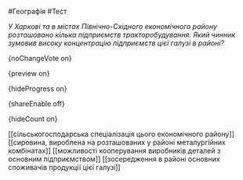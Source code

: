 #Географія #Тест

*У Харкові та в містах Північно-Східного економічного району розташовано  кілька підприємств тракторобудування. Який чинник зумовив високу  концентрацію підприємств цієї галузі в районі?*

{noChangeVote on}

{preview on}

{hideProgress on}

{shareEnable off}

{hideCount on}

[[сільськогосподарська спеціалізація цього економічного району]]
[[сировина, вироблена на розташованих у районі металургійних комбінатах]]
[[можливості кооперування виробників деталей з основним підприємством]]
[[зосередження в районі основних споживачів продукції цієї галузі]]
